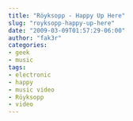 ```yaml
---
title: "Röyksopp - Happy Up Here"
slug: "royksopp-happy-up-here"
date: "2009-03-09T01:57:29-06:00"
author: "fak3r"
categories:
- geek
- music
tags:
- electronic
- happy
- music video
- Röyksopp
- video
---
```





